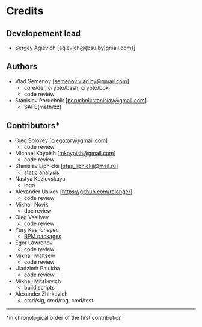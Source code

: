 Credits
=======

Developement lead
-----------------

- Sergey Agievich [agievich@{bsu.by|gmail.com}] 

Authors
-------

- Vlad Semenov [semenov.vlad.by@gmail.com]
  - core/der, crypto/bash, crypto/bpki
  - code review
- Stanislav Poruchnik [poruchnikstanislav@gmail.com] 
  - SAFE(math/zz)

Contributors*
------------

- Oleg Solovey [olegotory@gmail.com]
  - code review
- Michael Koypish [mkoypish@gmail.com]
  - code review
- Stanislav Lipnickii [stas_lipnickii@mail.ru]
  - static analysis
- Nastya Kozlovskaya
  - logo
- Alexander Usikov [https://github.com/relonger]
  - code review
- Mikhail Novik
  - doc review
- Oleg Vasilyev
  - code review
- Yury Kashcheyeu
  - [RPM packages](https://copr.fedorainfracloud.org/coprs/kashcheyeu/bee2/)
- Egor Lawrenov
  - code review
- Mikhail Maltsew
  - code review
- Uladzimir Palukha
  - code review
- Mikhail Mitskevich
  - build scripts
- Alexander Zhirkevich
  - cmd/sig, cmd/rng, cmd/test

---
*in chronological order of the first contribution
